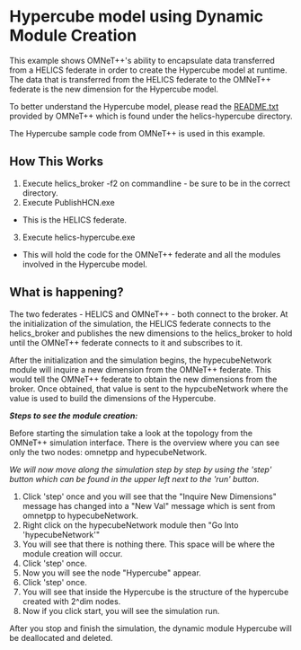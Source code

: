 # Hypercube model using Dynamic Module Creation

This example shows OMNeT++'s ability to encapsulate data transferred from a HELICS federate in order to create the Hypercube model at runtime.
The data that is transferred from the HELICS federate to the OMNeT++ federate is the new dimension for the Hypercube model.

To better understand the Hypercube model, please read the [README.txt](https://github.com/hgngo/Helics-Omnetpp/blob/master/example2/helics-hypercube/README.txt) provided by OMNeT++ which is found under the helics-hypercube directory.

The Hypercube sample code from OMNeT++ is used in this example.

## How This Works
1. Execute helics_broker -f2 on commandline - be sure to be in the correct directory.
2. Execute PublishHCN.exe
  - This is the HELICS federate.
3. Execute helics-hypercube.exe
  - This will hold the code for the OMNeT++ federate and all the modules involved in the Hypercube model.

## What is happening?
The two federates - HELICS and OMNeT++ - both connect to the broker. At the initialization of the simulation, the HELICS federate connects to the helics_broker and publishes the new dimensions to the helics_broker to hold until the OMNeT++ federate connects to it and subscribes to it.

After the initialization and the simulation begins, the hypecubeNetwork module will inquire a new dimension from the OMNeT++ federate. This would tell the OMNeT++ federate to obtain the new dimensions from the broker. Once obtained, that value is sent to the hypcubeNetwork where the value is used to build the dimensions of the Hypercube. 

***Steps to see the module creation:***

  Before starting the simulation take a look at the topology from the OMNeT++ simulation interface.
  There is the overview where you can see only the two nodes: omnetpp and hypecubeNetwork.


  *We will now move along the simulation step by step by using the 'step' button which can be found in the upper left next to the 'run' button.*


  1. Click 'step' once and you will see that the "Inquire New Dimensions" message has changed into a "New Val" message which is sent from omnetpp to hypecubeNetwork.
  2. Right click on the hypecubeNetwork module then "Go Into 'hypecubeNetwork'"
  3. You will see that there is nothing there. This space will be where the module creation will occur.
  4. Click 'step' once.
  5. Now you will see the node "Hypercube" appear.
  6. Click 'step' once.
  7. You will see that inside the Hypercube is the structure of the hypercube created with 2^dim nodes.
  8. Now if you click start, you will see the simulation run.

After you stop and finish the simulation, the dynamic module Hypercube will be deallocated and deleted.
